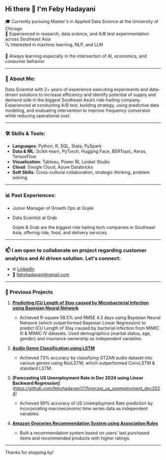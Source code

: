 ## Hi there 👋 I'm Feby Hadayani

🎓 Currently pursuing Master's in Applied Data Science at the University of Chicago  
💼 Experienced in research, data science, and A/B test experimentation across Southeast Asia  
🔍 Interested in machine learning, NLP, and LLM

🌱 Always learning especially in the intersection of AI, economics, and consumer behavior

---

### 🧭 About Me:
Data Scientist with 2+ years of experience executing experiments and data-driven solutions to increase efficiency 
and identify potential of supply and demand side in the biggest Southeast Asia’s ride-hailing company. 
Experienced at conducting A/B test, building strategy, using predictive data modeling, and evaluating 
intervention to improve frequency conversion while reducing operational cost.

---

### 🛠️ Skills & Tools:
- **Languages**: Python, R, SQL, Stata, PySpark  
- **Data & ML**: Scikit-learn, PyTorch, Hugging Face, BERTopic, Keras, TensorFlow
- **Visualization**: Tableau, Power BI, Looker Studio
- **Cloud**: Google Cloud, Azure Databricks
- **Soft Skills**: Cross-cultural collaboration, strategic thinking, problem solving

---

### 📊 Past Experiences:
- Junior Manager of Growth Ops at Gojek
- Data Scientist at Grab

  Gojek & Grab are the biggest ride hailing tech companies in Southeast Asia, offering ride, food, and delivery services.

---

### 📫 I am open to collaborate on project regarding customer analytics and AI driven solution. Let's connect:
- 🌐 [LinkedIn](https://www.linkedin.com/in/febyhadayani)
- 📧 febyhadayani@gmail.com

---

### 🧠 Previous Projects
1. **[Predicting ICU Length of Stay caused by Microbacterial Infection using Bayesian Neural Network](https://github.com/febyhadayani17/icu-length-of-stay-prediction)**  
   - Achieved R-square 58.5% and RMSE 4.3 days using Bayesian Neural Network (which outperformed Bayesian Linear Regression) to predict ICU Length of Stay caused by bacterial infection from MIMIC III & MIMIC IV datasets. Used demographics (marital status, age, gender) and insurance ownership as independent variables.

2. **[Audio Genre Classification using LSTM](https://github.com/febyhadayani17/audio_genre_classification_lstm)**  
   - Achieved 73% accuracy by classifying GTZAN audio dataset into various genres using ResLSTM, which outperformed ConvLSTM & standard LSTM.

3. **[Forecasting US Unemployment Rate in Dec 2024 using Linear Backward Regression]**(https://github.com/febyhadayani17/forecast_us_unemployment_dec2024)  
   - Achieved 99% accuracy of US Unemployment Rate prediction by incorporating macroeconomic time series data as independent variables.

4. **[Amazon Groceries Recommendation System using Association Rules](https://github.com/febyhadayani17/amazon_recommendation_system_association_rules)**  
   - Built a recommendation system based on users' last purchased items and recommended products with higher ratings.


---

Thanks for stopping by! 
